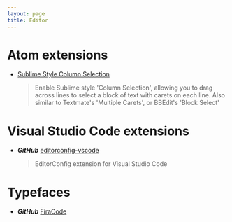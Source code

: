 ```yaml
---
layout: page
title: Editor
---
```


# Atom extensions

* [Sublime Style Column Selection](https://atom.io/packages/sublime-style-column-selection)
  > Enable Sublime style 'Column Selection', allowing you to drag across lines to select a block of text with carets on each line.
  > Also similar to Textmate's 'Multiple Carets', or BBEdit's 'Block Select'

# Visual Studio Code extensions

* ***GitHub*** [editorconfig-vscode](https://github.com/editorconfig/editorconfig-vscode)
  > EditorConfig extension for Visual Studio Code


# Typefaces

* ***GitHub*** [FiraCode](https://github.com/tonsky/FiraCode)
